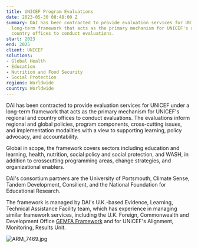 ```yaml
---
title: UNICEF Program Evaluations
date: 2023-05-30 08:48:00 Z
summary: DAI has been contracted to provide evaluation services for UNICEF under a
  long-term framework that acts as the primary mechanism for UNICEF's regional and
  country offices to conduct evaluations.
start: 2023
end: 2025
client: UNICEF
solutions:
- Global Health
- Education
- Nutrition and Food Security
- Social Protection
regions: Worldwide
country: Worldwide
---
```


DAI has been contracted to provide evaluation services for UNICEF under a long-term framework that acts as the primary mechanism for UNICEF's regional and country offices to conduct evaluations. The evaluations inform regional and global policies, program components, cross-cutting issues, and implementation modalities with a view to supporting learning, policy advocacy, and accountability.  

Global in scope, the framework covers sectors including education and learning, health, nutrition, social policy and social protection, and WASH, in addition to crosscutting programming areas, change strategies, and organizational enablers. 

DAI's consortium partners are the University of Portsmouth, Climate Sense, Tandem Development, Consilient, and the National Foundation for Educational Research. 

The framework is managed by DAI's U.K.-based Evidence, Learning, Technical Assistance Facility team, which has experience in managing similar framework services, including the U.K. Foreign, Commonwealth and Development Office [GEMFA Framework](https://www.dai.com/our-work/projects/worldwide-global-evaluation-and-monitoring-framework-agreement-gemfa-lot-4) and for UNICEF's Alignment, Monitoring, Results Unit.

![ARM_7469.jpg](/uploads/ARM_7469.jpg)